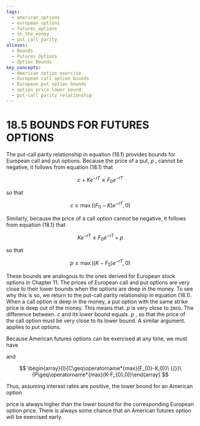 ```yaml
---
tags:
  - american_options
  - european_options
  - futures_options
  - in_the_money
  - put_call_parity
aliases:
  - Bounds
  - Futures Options
  - Option Bounds
key_concepts:
  - American option exercise
  - European call option bounds
  - European put option bounds
  - option price lower bound
  - put-call parity relationship
---
```


# 18.5 BOUNDS FOR FUTURES OPTIONS  

The put-call parity relationship in equation (18.1) provides bounds for European call and put options. Because the price of a put, $p$ , cannot be negative, it follows from equation (18.1) that  

$$
c+K e^{-r T}\geq F_{0}e^{-r T}
$$  

so that  

$$
c\geq\operatorname*{max}((F_{0}-K)e^{-r T},0)
$$  

Similarly, because the price of a call option cannot be negative, it follows from equation (18.1) that  

$$
K e^{-r T}\leq F_{0}e^{-r T}+p
$$  

so that  

$$
p\ge\operatorname*{max}((K-F_{0})e^{-r T},0)
$$  

These bounds are analogous to the ones derived for European stock options in Chapter 11. The prices of European call and put options are very close to their lower bounds when the options are deep in the money. To see why this is so, we return to the put-call parity relationship in equation (18.1). When a call option is deep in the money, a put option with the same strike price is deep out of the money. This means that. $p$ is very close to zero. The difference between. $c$ and its lower bound equals. $p$ , so that the price of the call option must be very close to its lower bound. A similar argument. applies to put options.  

Because American futures options can be exercised at any time, we must have  

and  

$$
\begin{array}{l}{C\geq\operatorname*{max}(F_{0}-K,0)}\ {{}}\ {P\geq\operatorname*{max}(K-F_{0},0)}\end{array}
$$  

Thus, assuming interest rates are positive, the lower bound for an American option  

price is always higher than the lower bound for the corresponding European option price. There is always some chance that an American futures option will be exercised early.  
